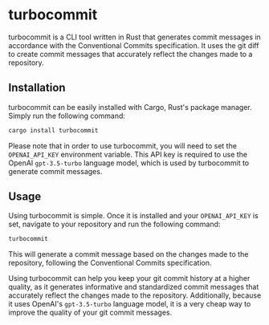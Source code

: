 # turbocommit

turbocommit is a CLI tool written in Rust that generates commit messages in accordance with the Conventional Commits specification. It uses the git diff to create commit messages that accurately reflect the changes made to a repository.

## Installation

turbocommit can be easily installed with Cargo, Rust's package manager. Simply run the following command:

```bash
cargo install turbocommit
```

Please note that in order to use turbocommit, you will need to set the `OPENAI_API_KEY` environment variable. This API key is required to use the OpenAI `gpt-3.5-turbo` language model, which is used by turbocommit to generate commit messages.

## Usage

Using turbocommit is simple. Once it is installed and your `OPENAI_API_KEY` is set, navigate to your repository and run the following command:

```bash
turbocommit
```

This will generate a commit message based on the changes made to the repository, following the Conventional Commits specification.

Using turbocommit can help you keep your git commit history at a higher quality, as it generates informative and standardized commit messages that accurately reflect the changes made to the repository. Additionally, because it uses OpenAI's `gpt-3.5-turbo` language model, it is a very cheap way to improve the quality of your git commit messages.